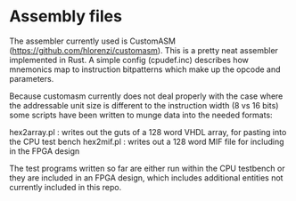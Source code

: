 # Assembly files

The assembler currently used is CustomASM
(https://github.com/hlorenzi/customasm). This is a pretty neat assembler
implemented in Rust. A simple config (cpudef.inc) describes how mnemonics
map to instruction bitpatterns which make up the opcode and parameters.

Because customasm currently does not deal properly with the case where the
addressable unit size is different to the instruction width (8 vs 16 bits)
some scripts have been written to munge data into the needed formats:

hex2array.pl : writes out the guts of a 128 word VHDL array, for pasting
into the CPU test bench
hex2mif.pl : writes out a 128 word MIF file for including in the FPGA design

The test programs written so far are either run within the CPU testbench or
they are included in an FPGA design, which includes additional entities not
currently included in this repo.